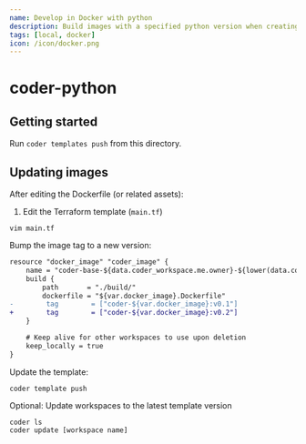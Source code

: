 ```yaml
---
name: Develop in Docker with python
description: Build images with a specified python version when creating a workspace
tags: [local, docker]
icon: /icon/docker.png
---
```


# coder-python

## Getting started

Run `coder templates push` from this directory.

## Updating images

After editing the Dockerfile (or related assets):

1. Edit the Terraform template (`main.tf`)

```console
vim main.tf
```

Bump the image tag to a new version:

```diff
resource "docker_image" "coder_image" {
    name = "coder-base-${data.coder_workspace.me.owner}-${lower(data.coder_workspace.me.name)}"
    build {
        path       = "./build/"
        dockerfile = "${var.docker_image}.Dockerfile"
-        tag        = ["coder-${var.docker_image}:v0.1"]
+        tag        = ["coder-${var.docker_image}:v0.2"]
    }

    # Keep alive for other workspaces to use upon deletion
    keep_locally = true
}
```

Update the template:

```console
coder template push
```

Optional: Update workspaces to the latest template version

```console
coder ls
coder update [workspace name]
```
